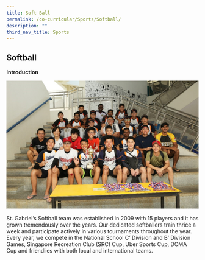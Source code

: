 ```yaml
---
title: Soft Ball
permalink: /co-curricular/Sports/Softball/
description: ""
third_nav_title: Sports
---
```

## Softball 

**Introduction**

![](/images/Softball%20-%201.jpeg)

St. Gabriel’s Softball team was established in 2009 with 15 players and it has grown tremendously over the years. Our dedicated softballers train thrice a week and participate actively in various tournaments throughout the year. Every year, we compete in the National School C’ Division and B’ Division Games, Singapore Recreation Club (SRC) Cup, Uber Sports Cup, DCMA Cup and friendlies with both local and international teams.



